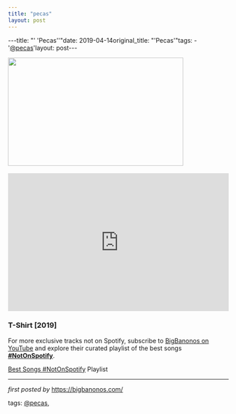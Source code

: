 ```yaml
---
title: "pecas"
layout: post
---
```

---title: "' 'Pecas''"date: 2019-04-14original_title: "'Pecas'"tags:  - '[@pecas](/tags/pecas/)'layout: post---<div class="separator" ></div><div class="separator" ><a href="https://f4.bcbits.com/img/0015482848_10.jpg" imageanchor="1"><img border="0" data-original-height="497" data-original-width="800" height="247" src="https://f4.bcbits.com/img/0015482848_10.jpg" width="400" /></a></div><br /><iframe allow="accelerometer; autoplay; encrypted-media; gyroscope; picture-in-picture" allowfullscreen="" frameborder="0" height="315" src="https://www.youtube.com/embed/videoseries?list=PLtuNtuTatqI1kp7VwLds4tjS6TAfcDBrI" width="100%"></iframe> <h3>T-Shirt [2019]</h3><!--Subscribe and Playlist Links--><div>    <p>For more exclusive tracks not on Spotify, subscribe to <a href="https://www.youtube.com/[@BigBanonos](/tags/BigBanonos/)" target="_blank">BigBanonos on YouTube</a> and explore their curated playlist of the best songs <strong>[#NotOnSpotify](/tags/NotOnSpotify/)</strong>.</p>    <p><a href="https://www.youtube.com/playlist?list=PLtuNtuTatqI0kFahUCbtbfenC_ET5O_tr" target="_blank">Best Songs [#NotOnSpotify](/tags/NotOnSpotify/) Playlist<br /></a></p></div><hr /><p><em>first posted by</em> <a href="https://bigbanonos.com/" rel="noopener" target="_new">https://bigbanonos.com/</a></p><p>tags: [@pecas](/tags/pecas/),</p>